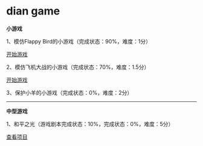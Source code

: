 # dian game
**小游戏**

1、模仿Flappy Bird的小游戏（完成状态：90%，难度：1分）

[开始游戏](https://fengfanv.github.io/dian/flappybird/index.html)

2、模仿飞机大战的小游戏（完成状态：70%，难度：1.5分）

[开始游戏](https://fengfanv.github.io/dian/airwar/index.html)

3、保护小羊的小游戏（完成状态：0%，难度：2分）

---

**中型游戏**

1、和平之光（游戏剧本完成状态：10%，完成状态：0%，难度：5分）

[查看项目](https://github.com/fengfanv/theLightOfPeace)